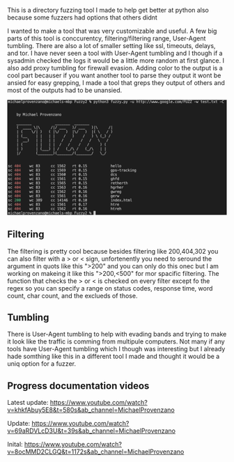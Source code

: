 This is a directory fuzzing tool I made to help get better at python
also because some fuzzers had options that others didnt 



I wanted to make a tool that was very customizable and useful. A few big parts of this tool is conccurentcy, filtering/filtering range,
User-Agent tumbling. There are also a lot of smaller setting like ssl, timeouts, delays, and tor. I have 
never seen a tool with User-Agent tumbling and I though if a sysadmin checked the logs it would be a little more random
at first glance. I also add proxy tumbling for firewall evasion. Adding color to the output is a cool part becauser if you want another tool to parse they output it wont be ansied for easy grepping, I made a tool that greps they output of others and most of the outputs had to be unansied.

![alt text](https://github.com/MikeyPPPPPPPP/Fuzzy/blob/main/ran.png)


## Filtering

The filtering is pretty cool because besides filtering like 200,404,302  you can also filter with a > or < sign, unfortenently you need to seround the
argument in quots like this ">200" and you can only do this onec but I am working on makeing it like this ">200,<500" for mor spacific filtering.
The function that checks the > or < is checked on every filter except fo the regex so you can specify a range on status codes, response time, word count,
char count, and the exclueds of those.



## Tumbling

There is User-Agent tumbling to help with evading bands and trying to make it look like the traffic is comming from multipule computers. Not many if any tools have User-Agent tumbling which I though was interesting but I already hade somthing like this in a different tool I made and thought it would be a uniq option for a fuzzer. 

## Progress documentation videos

Latest update: https://www.youtube.com/watch?v=khkfAbuy5E8&t=580s&ab_channel=MichaelProvenzano

Update: https://www.youtube.com/watch?v=69aRDVLcD3U&t=39s&ab_channel=MichaelProvenzano

Inital: https://www.youtube.com/watch?v=8ocMMD2CLGQ&t=1172s&ab_channel=MichaelProvenzano
